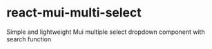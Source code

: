 # react-mui-multi-select
Simple and lightweight Mui multiple select dropdown component with search function

